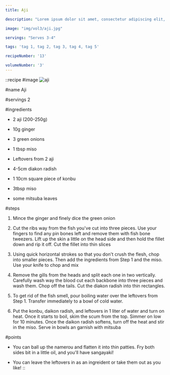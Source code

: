 ```yaml
---
title: Aji

description: "Lorem ipsum dolor sit amet, consectetur adipiscing elit, sed do eiusmod tempor incididunt ut labore et dolore magna aliqua. Tincidunt eget nullam non nisi est sit amet facilisis."

image: "img/vol3/aji.jpg"

servings: "Serves 3-4"

tags: 'tag 1, tag 2, tag 3, tag 4, tag 5'

recipeNumber: '13'

volumeNumber: '3'
---
```


::recipe
#image
![aji](/img/vol3/aji.jpg)

#name
Aji

#servings
2

#ingredients
- 2 aji (200-250g)
- 10g ginger
- 3 green onions
- 1 tbsp miso

- Leftovers from 2 aji
- 4-5cm diakon radish
- 1 10cm square piece of konbu
- 3tbsp miso
- some mitsuba leaves

    
#steps
1. Mince the ginger and finely dice the green onion

2. Cut the ribs way from the fish you've cut into three pieces. Use your fingers to find any pin bones left and remove them with fish bone tweezers. Lift up the skin a little on the head side and then hold the fillet down and rip it off. Cut the fillet into thin slices

3. Using quick horizontal strokes so that you don't crush the flesh, chop into smaller pieces. Then add the ingredients from Step 1 and the miso. Use your knife to chop and mix


4. Remove the gills from the heads and split each one in two vertically. Carefully wash way the blood cut each backbone into three pieces and wash them. Chop off the tails. Cut the diakon radish into thin rectangles.

5. To get rid of the fish smell, pour boiling water over the leftovers from Step 1. Transfer immediately to a bowl of cold water.

6. Put the konbu, daikon radish, and leftovers in 1 liter of water and turn on heat. Once it starts to boil, skim the scum from the top. Simmer on low for 10 minutes. Once the daikon radish softens, turn off the heat and stir in the miso. Serve in bowls an garnish with mitsuba

#points
- You can ball up the namerou and flatten it into thin patties. Fry both sides  bit in a little oil, and you'll have sangayaki!

- You can leave the leftovers in as an ingreident or take them out as you like!
::